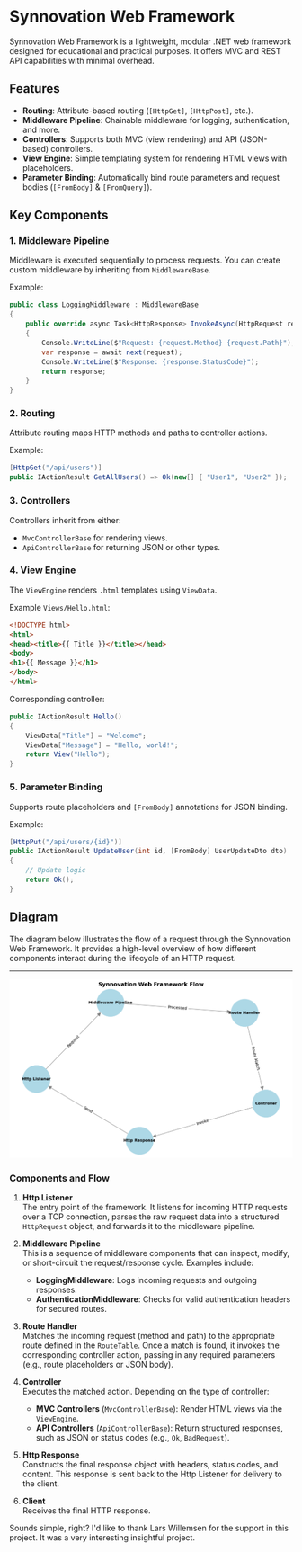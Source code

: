 # Synnovation Web Framework

Synnovation Web Framework is a lightweight, modular .NET web framework designed for educational and practical purposes.
It offers MVC and REST API capabilities with minimal overhead.

## Features

- **Routing**: Attribute-based routing (`[HttpGet]`, `[HttpPost]`, etc.).
- **Middleware Pipeline**: Chainable middleware for logging, authentication, and more.
- **Controllers**: Supports both MVC (view rendering) and API (JSON-based) controllers.
- **View Engine**: Simple templating system for rendering HTML views with placeholders.
- **Parameter Binding**: Automatically bind route parameters and request bodies (`[FromBody]` & `[FromQuery]`).

## Key Components

### 1. Middleware Pipeline

Middleware is executed sequentially to process requests. You can create custom middleware by inheriting from
`MiddlewareBase`.

Example:

```csharp
public class LoggingMiddleware : MiddlewareBase
{
    public override async Task<HttpResponse> InvokeAsync(HttpRequest request, Func<HttpRequest, Task<HttpResponse>> next)
    {
        Console.WriteLine($"Request: {request.Method} {request.Path}");
        var response = await next(request);
        Console.WriteLine($"Response: {response.StatusCode}");
        return response;
    }
}
```

### 2. Routing

Attribute routing maps HTTP methods and paths to controller actions.

Example:

```csharp
[HttpGet("/api/users")]
public IActionResult GetAllUsers() => Ok(new[] { "User1", "User2" });
```

### 3. Controllers

Controllers inherit from either:

* `MvcControllerBase` for rendering views.
* `ApiControllerBase` for returning JSON or other types.

### 4. View Engine

The `ViewEngine` renders `.html` templates using `ViewData`.

Example `Views/Hello.html`:

````html
<!DOCTYPE html>
<html>
<head><title>{{ Title }}</title></head>
<body>
<h1>{{ Message }}</h1>
</body>
</html>
````

Corresponding controller:

````csharp
public IActionResult Hello()
{
    ViewData["Title"] = "Welcome";
    ViewData["Message"] = "Hello, world!";
    return View("Hello");
}
````

### 5. Parameter Binding

Supports route placeholders and `[FromBody]` annotations for JSON binding.

Example:

````csharp
[HttpPut("/api/users/{id}")]
public IActionResult UpdateUser(int id, [FromBody] UserUpdateDto dto)
{
    // Update logic
    return Ok();
}
````

## Diagram

The diagram below illustrates the flow of a request through the Synnovation Web Framework. It provides a high-level
overview of how different components interact during the lifecycle of an HTTP request.

---
![diagram.png](../assets/diagram.png)

### Components and Flow

1. **Http Listener**  
   The entry point of the framework. It listens for incoming HTTP requests over a TCP connection, parses the raw request
   data into a structured `HttpRequest` object, and forwards it to the middleware pipeline.

2. **Middleware Pipeline**  
   This is a sequence of middleware components that can inspect, modify, or short-circuit the request/response cycle.
   Examples include:
    - **LoggingMiddleware**: Logs incoming requests and outgoing responses.
    - **AuthenticationMiddleware**: Checks for valid authentication headers for secured routes.

3. **Route Handler**  
   Matches the incoming request (method and path) to the appropriate route defined in the `RouteTable`. Once a match is
   found, it invokes the corresponding controller action, passing in any required parameters (e.g., route placeholders
   or JSON body).

4. **Controller**  
   Executes the matched action. Depending on the type of controller:
    - **MVC Controllers** (`MvcControllerBase`): Render HTML views via the `ViewEngine`.
    - **API Controllers** (`ApiControllerBase`): Return structured responses, such as JSON or status codes (e.g., `Ok`,
      `BadRequest`).

5. **Http Response**  
   Constructs the final response object with headers, status codes, and content. This response is sent back to the Http
   Listener for delivery to the client.

6. **Client**  
   Receives the final HTTP response.

Sounds simple, right? I'd like to thank Lars Willemsen for the support in this project. It was a very interesting
insightful project.